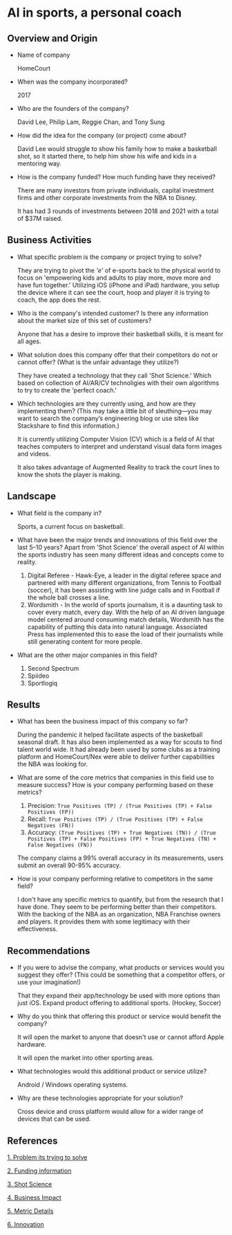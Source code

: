 # AI in sports, a personal coach

## Overview and Origin

* Name of company

    HomeCourt

* When was the company incorporated?

    2017

* Who are the founders of the company?

    David Lee, Philip Lam, Reggie Chan, and Tony Sung

* How did the idea for the company (or project) come about?

    David Lee would struggle to show his family how to make a basketball shot, so it started there, to help him show his wife and kids in a mentoring way.

* How is the company funded? How much funding have they received?

    There are many investors from private individuals, capital investment firms and other corporate investments from the NBA to Disney.

    It has had 3 rounds of investments between 2018 and 2021 with a total of $37M raised.

## Business Activities

* What specific problem is the company or project trying to solve?
    
    They are trying to pivot the *'e'* of e-sports back to the physical world to focus on 'empowering kids and adults to play more, move more and have fun together.' Utilizing iOS (iPhone and iPad) hardware, you setup the device where it can see the court, hoop and player it is trying to coach, the app does the rest.

* Who is the company's intended customer? Is there any information about the market size of this set of customers?

    Anyone that has a desire to improve their basketball skills, it is meant for all ages.

* What solution does this company offer that their competitors do not or cannot offer? (What is the unfair advantage they utilize?)

    They have created a technology that they call 'Shot Science.' Which based on collection of AI/AR/CV technoligies with their own algorithms to try to create the 'perfect coach.'

* Which technologies are they currently using, and how are they implementing them? (This may take a little bit of sleuthing&mdash;you may want to search the company’s engineering blog or use sites like Stackshare to find this information.)

    It is currently utilizing Computer Vision (CV) which is a field of AI that teaches computers to interpret and understand visual data form images and videos.

    It also takes advantage of Augmented Reality to track the court lines to know the shots the player is making.

## Landscape

* What field is the company in?

    Sports, a current focus on basketball.

* What have been the major trends and innovations of this field over the last 5&ndash;10 years?
    Apart from 'Shot Science' the overall aspect of AI within the sports industry has seen many different ideas and concepts come to reality.
    1. Digital Referee - Hawk-Eye, a leader in the digital referee space and partnered with many different organizations, from Tennis to Football (soccer), it has been assisting with line judge calls and in Football if the whole ball crosses a line.
    2. Wordsmith - In the world of sports journalism, it is a daunting task to cover every match, every day. With the help of an AI driven language model centered around consuming match details, Wordsmith has the capability of putting this data into natural language. Associated Press has implemented this to ease the load of their journalists while still generating content for more people.

* What are the other major companies in this field?
    1. Second Spectrum
    2. Spiideo
    3. Sportlogiq

## Results

* What has been the business impact of this company so far?

    During the pandemic it helped facilitate aspects of the basketball seasonal draft. It has also been implemented as a way for scouts to find talent world wide. It had already been used by some clubs as a training platform and HomeCourt/Nex were able to deliver further capabilities the NBA was looking for.

* What are some of the core metrics that companies in this field use to measure success? How is your company performing based on these metrics?
    1. Precision: ```True Positives (TP) / (True Positives (TP) + False Positives (FP))```
    2. Recall: ```True Positives (TP) / (True Positives (TP) + False Negatives (FN))```
    3. Accuracy: ```(True Positives (TP) + True Negatives (TN)) / (True Positives (TP) + False Positives (FP) + True Negatives (TN) + False Negatives (FN))```

    The company claims a 99% overall accuracy in its measurements, users submit an overall 90-95% accuracy.

* How is your company performing relative to competitors in the same field?
    
    I don't have any specific metrics to quantify, but from the research that I have done. They seem to be performing better than their competitors. With the backing of the NBA as an organization, NBA Franchise owners and players. It provides them with some legitimacy with their effectiveness.

## Recommendations

* If you were to advise the company, what products or services would you suggest they offer? (This could be something that a competitor offers, or use your imagination!)
    
    That they expand their app/technology be used with more options than just iOS. Expand product offering to additional sports. (Hockey, Soccer)

* Why do you think that offering this product or service would benefit the company?
    
    It will open the market to anyone that doesn't use or cannot afford Apple hardware.

    It will open the market into other sporting areas.

* What technologies would this additional product or service utilize?
    
    Android / Windows operating systems.

* Why are these technologies appropriate for your solution?

    Cross device and cross platform would allow for a wider range of devices that can be used.

## References
[1. Problem its trying to solve](https://www.facebook.com/NowThisFuture/videos/2244594142248420/)


[2. Funding information](https://tracxn.com/d/companies/homecourt/__asydrhq3HuMfhfp2r9nqUimEM5Do7MY5LyzRKw1u-cE#:~:text=Funding%20and%20Investors%20of%20HomeCourt&text=HomeCourt%20has%20raised%20a%20total,19%2C%202021%20for%20%2420M.)


[3. Shot Science](https://www.sportsbusinessjournal.com/Daily/Issues/2018/10/18/Technology/homecourt-apple-shot-science-steve-nash.aspx)

[4. Business Impact](https://medium.com/nex-team/nba-draft-combine-goes-virtual-with-homecourt-c43a830e3daf)

[5. Metric Details](https://viso.ai/computer-vision/model-performance/)

[6. Innovation](https://www.v7labs.com/blog/ai-in-sports#h7)